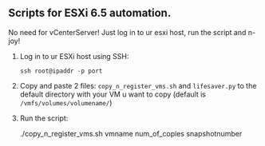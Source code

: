 ## Scripts for ESXi 6.5 automation.

No need for vCenterServer! Just log in to ur esxi host, run the script and n-joy!

1. Log in to ur ESXi host using SSH:

    ``` ssh root@ipaddr -p port ```
    
2. Copy and paste 2 files: `copy_n_register_vms.sh` and `lifesaver.py` to the default directory with your VM u want to copy (default is `/vmfs/volumes/volumename/`)

3. Run the script:

    ./copy_n_register_vms.sh vmname num_of_copies snapshotnumber